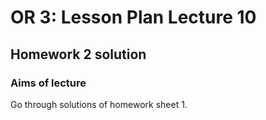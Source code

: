 # OR 3: Lesson Plan Lecture 10
## Homework 2 solution

### Aims of lecture

Go through solutions of homework sheet 1.
